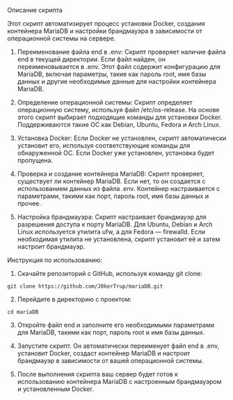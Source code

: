 Описание скрипта

Этот скрипт автоматизирует процесс установки Docker, создания контейнера MariaDB и настройки брандмауэра в зависимости от операционной системы на сервере.

1. Переименование файла end в .env:
Скрипт проверяет наличие файла end в текущей директории. Если файл найден, он переименовывается в .env. Этот файл содержит конфигурацию для MariaDB, включая параметры, такие как пароль root, имя базы данных и другие необходимые данные для настройки контейнера MariaDB.

2. Определение операционной системы:
Скрипт определяет операционную систему, используя файл /etc/os-release. На основе этого скрипт выбирает подходящие команды для установки Docker. Поддерживаются такие ОС как Debian, Ubuntu, Fedora и Arch Linux.

3. Установка Docker:
Если Docker не установлен, скрипт автоматически установит его, используя соответствующие команды для обнаруженной ОС. Если Docker уже установлен, установка будет пропущена.

4. Проверка и создание контейнера MariaDB:
Скрипт проверяет, существует ли контейнер MariaDB. Если нет, то он создается с использованием данных из файла .env. Контейнер настраивается с параметрами, такими как порт, пароль root, имя базы данных и прочее.

5. Настройка брандмауэра:
Скрипт настраивает брандмауэр для разрешения доступа к порту MariaDB. Для Ubuntu, Debian и Arch Linux используется утилита ufw, а для Fedora — firewalld. Если необходимая утилита не установлена, скрипт установит её и затем настроит брандмауэр.

Инструкция по использованию:

1. Скачайте репозиторий с GitHub, используя команду git clone:

```git clone https://github.com/J0kerTrup/mariaDB.git```

2. Перейдите в директорию с проектом:

```cd mariaDB```

3. Откройте файл end и заполните его необходимыми параметрами для MariaDB, такими как порт, пароль root и имя базы данных.

4. Запустите скрипт. Он автоматически переименует файл end в .env, установит Docker, создаст контейнер MariaDB и настроит брандмауэр в зависимости от вашей операционной системы.

5. После выполнения скрипта ваш сервер будет готов к использованию контейнера MariaDB с настроенным брандмауэром и установленным Docker.
